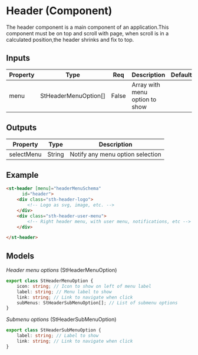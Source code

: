 # Header (Component)

   The header component is a main component of an application.This component must be on top and scroll with page, when scroll is in a calculated position,the header shrinks and fix to top.

## Inputs

| Property | Type                 | Req   | Description                    | Default |
| -------- | -------------------- | ----- | ------------------------------ | ------- |
| menu     | StHeaderMenuOption[] | False | Array with menu option to show |         |

## Outputs

| Property   | Type   | Description                      |
| ---------- | ------ | -------------------------------- |
| selectMenu | String | Notify any menu option selection |

## Example


```html
<st-header [menu]="headerMenuSchema"
      id="header">
    <div class="sth-header-logo">
        <!-- Logo as svg, image, etc. -->
    </div>
    <div class="sth-header-user-menu">
        <!-- Right header menu, with user menu, notifications, etc -->
    </div>

</st-header>
```

## Models

*Header menu options* (StHeaderMenuOption)

```typescript
export class StHeaderMenuOption {
    icon: string; // Icon to show on left of menu label
    label: string; // Menu label to show
    link: string; // Link to navigate when click
    subMenus: StHeaderSubMenuOption[]; // List of submenu options
}
```

*Submenu options* (StHeaderSubMenuOption)

```typescript
export class StHeaderSubMenuOption {
    label: string; // Label to show
    link: string; // Link to navigate when click
}
```


